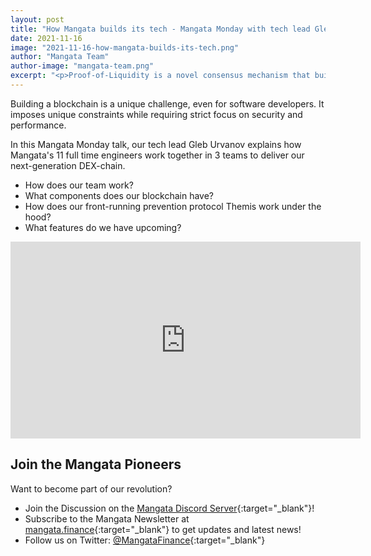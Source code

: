 ```yaml
---
layout: post
title: "How Mangata builds its tech - Mangata Monday with tech lead Gleb Urvanov"
date: 2021-11-16
image: "2021-11-16-how-mangata-builds-its-tech.png"
author: "Mangata Team"
author-image: "mangata-team.png"
excerpt: "<p>Proof-of-Liquidity is a novel consensus mechanism that builds on Proof-of-Stake but eliminates the problem of locked capital, which is detrimental to DeFi. This article explains why we at Mangata think capital efficiency will define the Endgame for DEXes, how app-specific chains can fix the problems that DeFi has on Ethereum and how we arrived at the new paradigm of Proof-of-Liquidity.</p>"
---
```




Building a blockchain is a unique challenge, even for software developers. It imposes unique constraints while requiring strict focus on security and performance.

In this Mangata Monday talk, our tech lead Gleb Urvanov explains how Mangata's 11 full time engineers work together in 3 teams to deliver our next-generation DEX-chain.

- How does our team work?
- What components does our blockchain have?
- How does our front-running prevention protocol Themis work under the hood?
- What features do we have upcoming?

<iframe width="560" height="315" src="https://www.youtube.com/embed/KlbwTF7un2M" title="YouTube video player" frameborder="0" allow="accelerometer; autoplay; clipboard-write; encrypted-media; gyroscope; picture-in-picture" allowfullscreen></iframe>

## Join the Mangata Pioneers
Want to become part of our revolution?
* Join the Discussion on the [Mangata Discord Server](https://discord.gg/BAE7GFkax4){:target="\_blank"}!
* Subscribe to the Mangata Newsletter at [mangata.finance](https://mangata.finance){:target="\_blank"} to get updates and latest news!
* Follow us on Twitter: [@MangataFinance](https://twitter.com/MangataFinance){:target="\_blank"}

